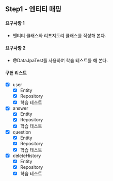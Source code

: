 ## Step1 - 엔티티 매핑

#### 요구사항 1
 - 엔티티 클래스와 리포지토리 클래스를 작성해 본다.
#### 요구사항 2
 - @DataJpaTest를 사용하여 학습 테스트를 해 본다.
#### 구현 리스트
- [x] user
  - [x] Entity
  - [x] Repository
  - [x] 학습 테스트
  
- [x] answer
  - [x] Entity
  - [x] Repository
  - [x] 학습 테스트
        
- [x] question
  - [x] Entity
  - [x] Repository
  - [x] 학습 테스트
  
- [x] deleteHistory
  - [x] Entity
  - [x] Repository
  - [x] 학습 테스트
